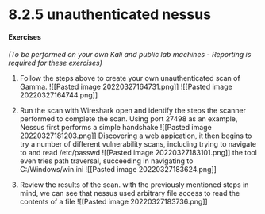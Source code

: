# 8.2.5 unauthenticated nessus
#### Exercises

_(To be performed on your own Kali and public lab machines - Reporting is required for these exercises)_

1.  Follow the steps above to create your own unauthenticated scan of Gamma.
![[Pasted image 20220327164731.png]]
![[Pasted image 20220327164744.png]]

2.  Run the scan with Wireshark open and identify the steps the scanner performed to complete the scan.
Using port 27498 as an example, Nessus first performs a simple handshake
![[Pasted image 20220327181203.png]]
Discovering a web appication, it then begins to try a number of different vulnerability scans, including trying to navigate to and read /etc/passwd 
![[Pasted image 20220327183101.png]]
the tool even tries path traversal, succeeding in navigating to C:/Windows/win.ini
![[Pasted image 20220327183624.png]]

3.  Review the results of the scan.
with the previously mentioned steps in mind, we can see that nessus used arbitrary file access to read the contents of a file
![[Pasted image 20220327183736.png]]